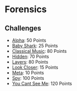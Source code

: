 # Forensics

## Challenges
 - [Alpha](Alpha): 50 Points
 - [Baby Shark](Baby%20Shark): 25 Points
 - [Classical Music](Classical%20Music): 80 Points
 - [Hidden](Hidden): 70 Points
 - [Layers](Layers): 80 Points
 - [Look Closer](Look%20Closer): 15 Points
 - [Meta](Meta): 10 Points
 - [Spy](Spy): 100 Points
 - [You Cant See Me](You%20Cant%20See%20Me): 120 Points
